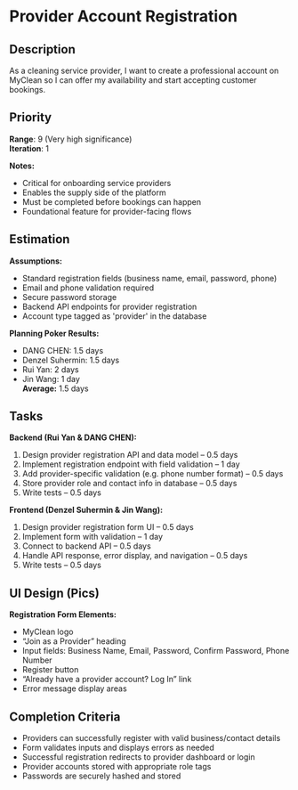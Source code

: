
# Provider Account Registration

## Description
As a cleaning service provider, I want to create a professional account on MyClean so I can offer my availability and start accepting customer bookings.

## Priority
**Range**: 9 (Very high significance)  
**Iteration**: 1

**Notes:**
- Critical for onboarding service providers
- Enables the supply side of the platform
- Must be completed before bookings can happen
- Foundational feature for provider-facing flows

## Estimation
**Assumptions:**
- Standard registration fields (business name, email, password, phone)
- Email and phone validation required
- Secure password storage
- Backend API endpoints for provider registration
- Account type tagged as 'provider' in the database

**Planning Poker Results:**
- DANG CHEN: 1.5 days  
- Denzel Suhermin: 1.5 days  
- Rui Yan: 2 days  
- Jin Wang: 1 day  
**Average:** 1.5 days

## Tasks

**Backend (Rui Yan & DANG CHEN):**
1. Design provider registration API and data model – 0.5 days  
2. Implement registration endpoint with field validation – 1 day  
3. Add provider-specific validation (e.g. phone number format) – 0.5 days  
4. Store provider role and contact info in database – 0.5 days  
5. Write tests – 0.5 days

**Frontend (Denzel Suhermin & Jin Wang):**
1. Design provider registration form UI – 0.5 days  
2. Implement form with validation – 1 day  
3. Connect to backend API – 0.5 days  
4. Handle API response, error display, and navigation – 0.5 days  
5. Write tests – 0.5 days

## UI Design (Pics)

**Registration Form Elements:**
- MyClean logo  
- “Join as a Provider” heading  
- Input fields: Business Name, Email, Password, Confirm Password, Phone Number  
- Register button  
- “Already have a provider account? Log In” link  
- Error message display areas

## Completion Criteria
- Providers can successfully register with valid business/contact details  
- Form validates inputs and displays errors as needed  
- Successful registration redirects to provider dashboard or login  
- Provider accounts stored with appropriate role tags  
- Passwords are securely hashed and stored
